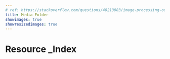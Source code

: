 ```yaml
---
# ref: https://stackoverflow.com/questions/48213883/image-processing-outside-bundles/
title: Media Folder
showimages: true
showresizedimages: true
---
```


# Resource _Index
